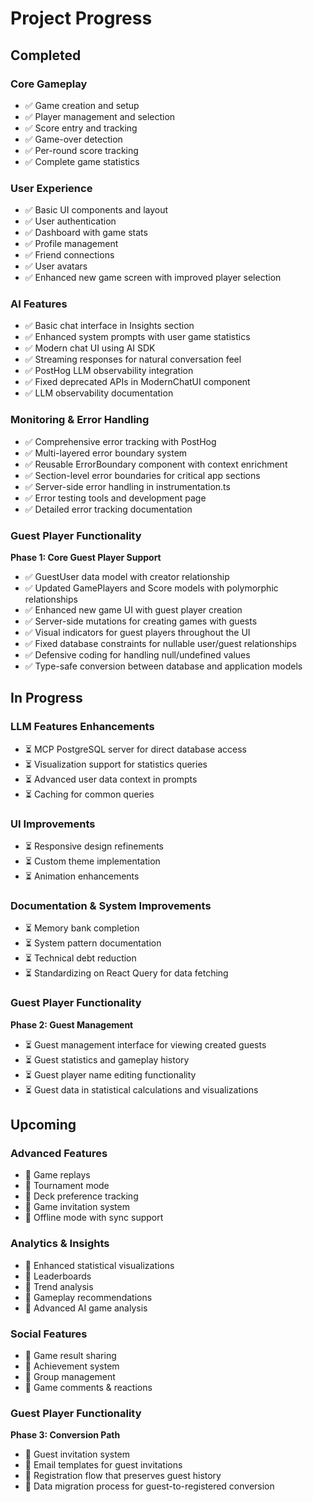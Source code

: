 # Project Progress

## Completed

### Core Gameplay

- ✅ Game creation and setup
- ✅ Player management and selection
- ✅ Score entry and tracking
- ✅ Game-over detection
- ✅ Per-round score tracking
- ✅ Complete game statistics

### User Experience

- ✅ Basic UI components and layout
- ✅ User authentication
- ✅ Dashboard with game stats
- ✅ Profile management
- ✅ Friend connections
- ✅ User avatars
- ✅ Enhanced new game screen with improved player selection

### AI Features

- ✅ Basic chat interface in Insights section
- ✅ Enhanced system prompts with user game statistics
- ✅ Modern chat UI using AI SDK
- ✅ Streaming responses for natural conversation feel
- ✅ PostHog LLM observability integration
- ✅ Fixed deprecated APIs in ModernChatUI component
- ✅ LLM observability documentation

### Monitoring & Error Handling

- ✅ Comprehensive error tracking with PostHog
- ✅ Multi-layered error boundary system
- ✅ Reusable ErrorBoundary component with context enrichment
- ✅ Section-level error boundaries for critical app sections
- ✅ Server-side error handling in instrumentation.ts
- ✅ Error testing tools and development page
- ✅ Detailed error tracking documentation

### Guest Player Functionality

**Phase 1: Core Guest Player Support**

- ✅ GuestUser data model with creator relationship
- ✅ Updated GamePlayers and Score models with polymorphic relationships
- ✅ Enhanced new game UI with guest player creation
- ✅ Server-side mutations for creating games with guests
- ✅ Visual indicators for guest players throughout the UI
- ✅ Fixed database constraints for nullable user/guest relationships
- ✅ Defensive coding for handling null/undefined values
- ✅ Type-safe conversion between database and application models

## In Progress

### LLM Features Enhancements

- ⏳ MCP PostgreSQL server for direct database access
- ⏳ Visualization support for statistics queries
- ⏳ Advanced user data context in prompts
- ⏳ Caching for common queries

### UI Improvements

- ⏳ Responsive design refinements
- ⏳ Custom theme implementation
- ⏳ Animation enhancements

### Documentation & System Improvements

- ⏳ Memory bank completion
- ⏳ System pattern documentation
- ⏳ Technical debt reduction
- ⏳ Standardizing on React Query for data fetching

### Guest Player Functionality

**Phase 2: Guest Management**

- ⏳ Guest management interface for viewing created guests
- ⏳ Guest statistics and gameplay history
- ⏳ Guest player name editing functionality
- ⏳ Guest data in statistical calculations and visualizations

## Upcoming

### Advanced Features

- 📅 Game replays
- 📅 Tournament mode
- 📅 Deck preference tracking
- 📅 Game invitation system
- 📅 Offline mode with sync support

### Analytics & Insights

- 📅 Enhanced statistical visualizations
- 📅 Leaderboards
- 📅 Trend analysis
- 📅 Gameplay recommendations
- 📅 Advanced AI game analysis

### Social Features

- 📅 Game result sharing
- 📅 Achievement system
- 📅 Group management
- 📅 Game comments & reactions

### Guest Player Functionality

**Phase 3: Conversion Path**

- 📅 Guest invitation system
- 📅 Email templates for guest invitations
- 📅 Registration flow that preserves guest history
- 📅 Data migration process for guest-to-registered conversion
